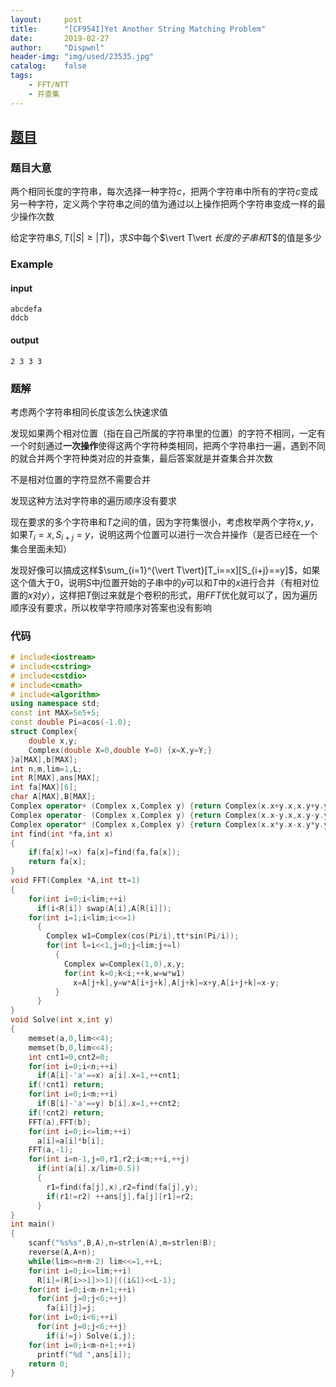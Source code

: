 ```yaml
---
layout:		post
title:		"[CF954I]Yet Another String Matching Problem"
date:		2019-02-27
author:		"Dispwnl"
header-img:	"img/used/23535.jpg"
catalog:	false
tags:
    - FFT/NTT
    - 并查集
---
```


## [题目](http://codeforces.com/problemset/problem/954/I)

### 题目大意

两个相同长度的字符串，每次选择一种字符$c$，把两个字符串中所有的字符$c$变成另一种字符，定义两个字符串之间的值为通过以上操作把两个字符串变成一样的最少操作次数

给定字符串$S,T(\vert S\vert\ge\vert T\vert)$，求$S$中每个$\vert T\vert $长度的子串和$T$的值是多少

### Example

#### input

```plain
abcdefa
ddcb
```

#### output

```plain
2 3 3 3 
```

### 题解

考虑两个字符串相同长度该怎么快速求值

发现如果两个相对位置（指在自己所属的字符串里的位置）的字符不相同，一定有一个时刻通过**一次操作**使得这两个字符种类相同，把两个字符串扫一遍，遇到不同的就合并两个字符种类对应的并查集，最后答案就是并查集合并次数

不是相对位置的字符显然不需要合并

发现这种方法对字符串的遍历顺序没有要求

现在要求的多个字符串和$T$之间的值，因为字符集很小，考虑枚举两个字符$x,y$，如果$T_i=x,S_{i+j}=y$，说明这两个位置可以进行一次合并操作（是否已经在一个集合里面未知）

发现好像可以搞成这样$\sum_{i=1}^{\vert T\vert}[T_i==x][S_{i+j}==y]$，如果这个值大于$0$，说明$S$中$j$位置开始的子串中的$y$可以和$T$中的$x$进行合并（有相对位置的$x$对$y$），这样把$T$倒过来就是个卷积的形式，用$FFT$优化就可以了，因为遍历顺序没有要求，所以枚举字符顺序对答案也没有影响

### 代码

```c++
# include<iostream>
# include<cstring>
# include<cstdio>
# include<cmath>
# include<algorithm>
using namespace std;
const int MAX=5e5+5;
const double Pi=acos(-1.0);
struct Complex{
	double x,y;
	Complex(double X=0,double Y=0) {x=X,y=Y;}
}a[MAX],b[MAX];
int n,m,lim=1,L;
int R[MAX],ans[MAX];
int fa[MAX][6];
char A[MAX],B[MAX];
Complex operator+ (Complex x,Complex y) {return Complex(x.x+y.x,x.y+y.y);}
Complex operator- (Complex x,Complex y) {return Complex(x.x-y.x,x.y-y.y);}
Complex operator* (Complex x,Complex y) {return Complex(x.x*y.x-x.y*y.y,x.y*y.x+x.x*y.y);}
int find(int *fa,int x)
{
	if(fa[x]!=x) fa[x]=find(fa,fa[x]);
	return fa[x];
}
void FFT(Complex *A,int tt=1)
{
	for(int i=0;i<lim;++i)
	  if(i<R[i]) swap(A[i],A[R[i]]);
	for(int i=1;i<lim;i<<=1)
	  {
	  	Complex w1=Complex(cos(Pi/i),tt*sin(Pi/i));
	  	for(int l=i<<1,j=0;j<lim;j+=l)
	  	  {
	  	  	Complex w=Complex(1,0),x,y;
	  	  	for(int k=0;k<i;++k,w=w*w1)
	  	  	  x=A[j+k],y=w*A[i+j+k],A[j+k]=x+y,A[i+j+k]=x-y;
		  }
	  }
}
void Solve(int x,int y)
{
	memset(a,0,lim<<4);
	memset(b,0,lim<<4);
	int cnt1=0,cnt2=0;
	for(int i=0;i<n;++i)
	  if(A[i]-'a'==x) a[i].x=1,++cnt1;
	if(!cnt1) return;
	for(int i=0;i<m;++i)
	  if(B[i]-'a'==y) b[i].x=1,++cnt2;
	if(!cnt2) return;
	FFT(a),FFT(b);
	for(int i=0;i<=lim;++i)
	  a[i]=a[i]*b[i];
	FFT(a,-1);
	for(int i=n-1,j=0,r1,r2;i<m;++i,++j)
	  if(int(a[i].x/lim+0.5))
	  {
	  	r1=find(fa[j],x),r2=find(fa[j],y);
	  	if(r1!=r2) ++ans[j],fa[j][r1]=r2;
	  }
}
int main()
{
	scanf("%s%s",B,A),n=strlen(A),m=strlen(B);
	reverse(A,A+n);
	while(lim<=n+m-2) lim<<=1,++L;
	for(int i=0;i<=lim;++i)
	  R[i]=(R[i>>1]>>1)|((i&1)<<L-1);
	for(int i=0;i<m-n+1;++i)
	  for(int j=0;j<6;++j)
	    fa[i][j]=j;
	for(int i=0;i<6;++i)
	  for(int j=0;j<6;++j)
	    if(i!=j) Solve(i,j);
	for(int i=0;i<m-n+1;++i)
	  printf("%d ",ans[i]);
	return 0;
}
```

